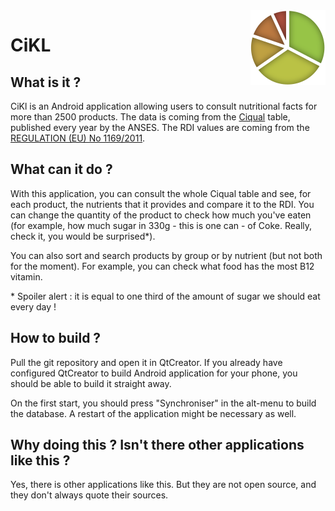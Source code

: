 <img align="right" src="https://raw.githubusercontent.com/rodolpheh/CiKL/master/android-sources/res/drawable-ldpi/icon.png">

# CiKL

## What is it ?

CiKl is an Android application allowing users to consult nutritional facts for more than 2500 products. The data is coming from the [Ciqual](https://pro.anses.fr/tableciqual/) table, published every year by the ANSES. The RDI values are coming from the [REGULATION (EU) No 1169/2011](http://eur-lex.europa.eu/legal-content/EN/TXT/PDF/?uri=CELEX:02011R1169-20140219).

## What can it do ?

With this application, you can consult the whole Ciqual table and see, for each product, the nutrients that it provides and compare it to the RDI. You can change the quantity of the product to check how much you've eaten (for example, how much sugar in 330g - this is one can - of Coke. Really, check it, you would be surprised*).

You can also sort and search products by group or by nutrient (but not both for the moment). For example, you can check what food has the most B12 vitamin.

\* Spoiler alert : it is equal to one third of the amount of sugar we should eat every day !

## How to build ?

Pull the git repository and open it in QtCreator. If you already have configured QtCreator to build Android application for your phone, you should be able to build it straight away.

On the first start, you should press "Synchroniser" in the alt-menu to build the database. A restart of the application might be necessary as well.

## Why doing this ? Isn't there other applications like this ?

Yes, there is other applications like this. But they are not open source, and they don't always quote their sources.
